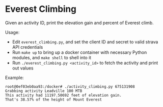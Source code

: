 # Everest Climbing

Given an activity ID, print the elevation gain and percent of Everest climb.

Usage:
* Edit `everest_climbing.py`, and set the client ID and secret to valid strava
  API credentials
* Run `make up` to bring up a docker container with necessary Python modules,
  and `make shell` to shell into it
* Run `./everest_climbing.py <activity_id>` to fetch the activity and print out
  values

Example:
```
root@0ef03eb0aa93:/docker# ./activity_climbing.py 675131908
Grabbing activity Leadville 100 MTB
This activity had 11197.50692 feet of elevation gain.
That's 38.57% of the height of Mount Everest
```

